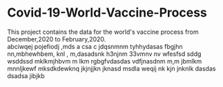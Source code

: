 # Covid-19-World-Vaccine-Process
This project contains  the data for the world's vaccine process from December,2020 to February,2020.  
abciwqej
pojefiodj
,mds a
csa c
jdqsnmnm
tyhhydasas
fbgjhn
nn,mbhewhbem, knl
, m,dasadsnk
h3njnm 
33vmnv nv
wfesfsd
sddg
wsddssd
mklkmjhbvm
m  lkm
rgbgfvdasdas
vdfjnasdnm
m,m
jbmlkm
mnnljkewf
mksdkdewknq
jkjnjjkn
jknasd
msdla
weqij
nk kjn
jnknlk
dasdas
dsadsa
jibjkb
